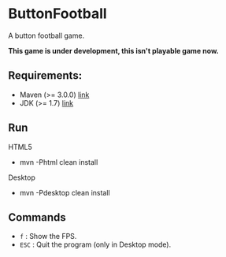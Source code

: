 ButtonFootball
==============

A button football game.

**This game is under development, this isn't playable game now.**

Requirements:
-------------

 * Maven (>= 3.0.0)  [link](http://maven.apache.org/)
 * JDK (>= 1.7) [link](http://www.oracle.com/)

Run
---

HTML5

 * mvn -Phtml clean install
 
Desktop

 * mvn -Pdesktop clean install
 
Commands
--------
 
 * `f`   : Show the FPS.
 * `ESC` : Quit the program (only in Desktop mode).
